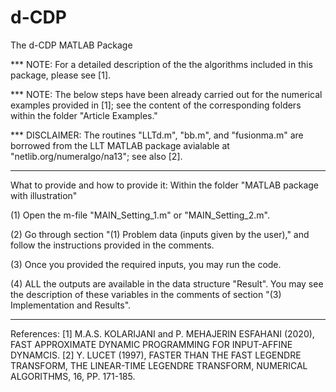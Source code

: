 # d-CDP
The d-CDP MATLAB Package

*** NOTE: For a detailed description of the the algorithms included in this package, please see [1]. 

*** NOTE: The below steps have been already carried out for the numerical examples provided in [1]; see the content of the corresponding folders within the folder "Article Examples."
   
*** DISCLAIMER: The routines "LLTd.m", "bb.m", and "fusionma.m" are borrowed from the LLT MATLAB package avialable at "netlib.org/numeralgo/na13"; see also [2].

-------------------------------

What to provide and how to provide it: Within the folder "MATLAB package with illustration"

(1) Open the m-file "MAIN_Setting_1.m" or "MAIN_Setting_2.m".

(2) Go through section "(1) Problem data (inputs given by the user)," and follow the instructions provided in the comments.

(3) Once you provided the required inputs, you may run the code.

(4) ALL the outputs are available in the data structure "Result". You may see the description of these variables in the comments of section "(3) Implementation and Results".

-------------------------------
References:
[1] M.A.S. KOLARIJANI and P. MEHAJERIN ESFAHANI (2020), FAST APPROXIMATE DYNAMIC PROGRAMMING FOR INPUT-AFFINE DYNAMCIS.
[2] Y. LUCET (1997), FASTER THAN THE FAST LEGENDRE TRANSFORM, THE LINEAR-TIME LEGENDRE TRANSFORM, NUMERICAL ALGORITHMS, 16, PP. 171-185.
